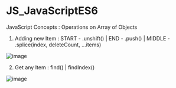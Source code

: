 # JS_JavaScriptES6
JavaScript Concepts : Operations on Array of Objects

1. Adding new Item : START - .unshift() | END - .push() | MIDDLE - .splice(index, deleteCount, ...items)
   
![image](https://github.com/user-attachments/assets/b063f7d0-2ec9-4917-b12b-4f21bd812375)

2. Get any Item : find() | findIndex()

![image](https://github.com/user-attachments/assets/2f8581f6-897a-4ea2-a04c-3d5161757e66)


